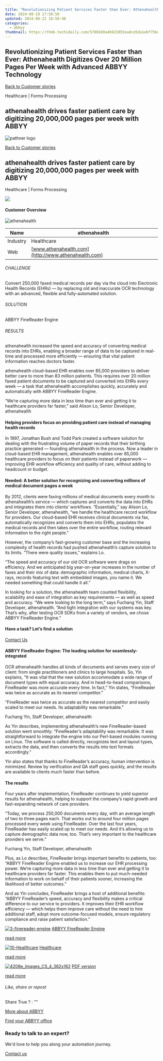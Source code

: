 ```yaml
---
title: "Revolutionizing Patient Services Faster than Ever: Athenahealth Digitizes Over 20 Million Pages Per Week with Advanced ABBYY Technology"
date: 2024-08-19 17:58:50
updated: 2024-08-22 10:50:40
categories:
  - abbyy
thumbnail: https://thmb.techidaily.com/5780260a4b921055eadce5da1ebf75bed86b12220d8bf7217ccedaacd12e24ce.jpg
---
```


## Revolutionizing Patient Services Faster than Ever: Athenahealth Digitizes Over 20 Million Pages Per Week with Advanced ABBYY Technology

[Back to Customer stories](https://tools.techidaily.com/abbyy/products/)

Healthcare | Forms Processing

## athenahealth drives faster patient care by digitizing 20,000,000 pages per week with ABBYY

![pathner logo](https://content.abbyy.com/-/media/project/abbyy/abbyy/logos-white/abbyy.png?h=40&iar=0&w=120)

[Back to Customer stories](https://tools.techidaily.com/abbyy/products/)

## athenahealth drives faster patient care by digitizing 20,000,000 pages per week with ABBYY

Healthcare | Forms Processing 

![](https://static1.abbyy.com/abbyycommedia/14716/4208e_images_cs_4_556x303.png) 

#### Customer Overview

![athenahealth](https://static5.abbyy.com/abbyycommedia/14726/athenahealth-logo.jpg) 

| Name     | athenahealth                                        |
| -------- | --------------------------------------------------- |
| Industry | Healthcare                                          |
| Web      | [www.athenahealth.com](http://www.athenahealth.com) |

###### CHALLENGE

Convert 250,000 faxed medical records per day via the cloud into Electronic Health Records (EHRs) — by replacing old and inaccurate OCR technology with an advanced, flexible and fully-automated solution.

###### SOLUTION

ABBYY FineReader Engine

###### RESULTS

athenahealth increased the speed and accuracy of converting medical records into EHRs, enabling a broader range of data to be captured in real-time and processed more efficiently — ensuring that vital patient information reaches doctors faster.

athenahealth cloud-based EHR enables over 85,000 providers to deliver better care to more than 83 million patients. This requires over 20 million faxed patient documents to be captured and converted into EHRs every week — a task that athenahealth accomplishes quickly, accurately and automatically with ABBYY FineReader Engine.

“We’re capturing more data in less time than ever and getting it to healthcare providers far faster,” said Alison Lo, Senior Developer, athenahealth

#### Helping providers focus on providing patient care instead of managing health records

In 1997, Jonathan Bush and Todd Park created a software solution for dealing with the frustrating volume of paper records that their birthing practice generated — founding athenahealth in the process. Now a leader in cloud-based EHR management, athenahealth enables over 85,000 healthcare providers to focus on their patients instead of paperwork — improving EHR workflow efficiency and quality of care, without adding to headcount or budget.

#### Needed: A better solution for recognizing and converting millions of medical document pages a week

By 2012, clients were faxing millions of medical documents every month to athenahealth’s service — which captures and converts the data into EHRs and integrates them into clients’ workflows. “Essentially,” say Alison Lo, Senior Developer, athenahealth, “we handle the healthcare record workflow for providers. Our cloud-based EHR receives clinical documents via fax, automatically recognizes and converts them into EHRs, populates the medical records and then takes over the entire workflow, routing relevant information to the right people.”

However, the company’s fast-growing customer base and the increasing complexity of health records had pushed athenahealth’s capture solution to its limits. “There were quality issues,” explains Lo.

“The speed and accuracy of our old OCR software were drags on efficiency. And we anticipated big year-on-year increases in the number of faxes and their mix of data: demographic information, medical charts, X-rays, records featuring text with embedded images, you name it. We needed something that could handle it all.”

In looking for a solution, the athenahealth team counted flexibility, scalability and ease of integration as key requirements — as well as speed and accuracy. “We were looking to the long term,” says Fuchang Yin, Staff Developer, athenahealth. “And tight integration with our systems was key. That’s why, after testing OCR SDKs from a variety of vendors, we chose ABBYY FineReader Engine.”

#### Have a task? Let’s find a solution  

[Contact Us](https://tools.techidaily.com/abbyy/products/) 

#### ABBYY FineReader Engine: The leading solution for seamlessly-integrated

OCR athenahealth handles all kinds of documents and serves every size of client: from single practitioners and clinics to large hospitals. So, Yin explains, “It was vital that the new solution accommodate a wide range of document types with equal accuracy. And in head-to-head comparisons, FineReader was more accurate every time. In fact,” Yin states, “FineReader was twice as accurate as its nearest competitor.”

 “FineReader was twice as accurate as the nearest competitor and easily scaled to meet our needs. Its adaptability was remarkable.”

 Fuchang Yin, Staff Developer, athenahealth

As Yin describes, implementing athenahealth’s new FineReader-based solution went smoothly: “FineReader’s adaptability was remarkable. It was straightforward to integrate the engine into our Perl-based modules running on Linux. The software is called directly, recognizes text and layout types, extracts the data, and then converts the results into text formats accordingly.” 

Yin also states that thanks to FineReader’s accuracy, human intervention is minimized. Review by verification and QA staff goes quickly, and the results are available to clients much faster than before.

#### The results

Four years after implementation, FineReader continues to yield superior results for athenahealth, helping to support the company’s rapid growth and fast-expanding network of care providers.

 “Today, we process 250,000 documents every day, with an average length of two to three pages each. That works out to around four million pages processed every week using FineReader. Over the last four years, FineReader has easily scaled up to meet our needs. And it’s allowing us to capture demographic data now, too. That’s very important to the healthcare providers we serve.”

 Fuchang Yin, Staff Developer, athenahealth

Plus, as Lo describes, FineReader brings important benefits to patients, too: “ABBYY FineReader Engine enabled us to increase our EHR processing power. We’re capturing more data in less time than ever and getting it to healthcare providers far faster. This enables them to put much-needed information to work on behalf of their patients sooner, increasing the likelihood of better outcomes.” 

And as Yin concludes, FineReader brings a host of additional benefits: “ABBYY FineReader’s speed, accuracy and flexibility makes a critical difference to our service to providers. It improves their EHR workflow efficiency — which helps them improve care without the need to hire additional staff, adopt more outcome-focused models, ensure regulatory compliance and raise patient satisfaction.”

[![3-finereader-engine](https://static2.abbyy.com/abbyycommedia/14346/3-finereader-engine.jpg)](https://tools.techidaily.com/abbyy/products/) [ABBYY FineReader Engine](https://tools.techidaily.com/abbyy/products/) 

[read more](https://tools.techidaily.com/abbyy/products/) 

[![10-Healthcare](https://static2.abbyy.com/abbyycommedia/14360/10-healthcare.jpg)](https://tools.techidaily.com/abbyy/products/) [Healthcare](https://tools.techidaily.com/abbyy/products/) 

[read more](https://tools.techidaily.com/abbyy/products/) 

[![4208e_Images_CS_4_362x162](https://static4.abbyy.com/abbyycommedia/14706/4208e_images_cs_4_362x162.png)](https://static4.abbyy.com/abbyycommedia/14685/case-studies-athenahealth-healthcare-forms-processing-en.pdf "PDF version") [PDF version](https://static4.abbyy.com/abbyycommedia/14685/case-studies-athenahealth-healthcare-forms-processing-en.pdf "PDF version") 

[read more](https://static4.abbyy.com/abbyycommedia/14685/case-studies-athenahealth-healthcare-forms-processing-en.pdf "PDF version") 

###### Like, share or repost

Share  True ?  : "" 

[More about ABBYY](https://tools.techidaily.com/abbyy/products/) 

[Find your ABBYY office](https://tools.techidaily.com/abbyy/products/) 

### Ready to talk to an expert?

We'd love to help you along your automation journey.

[Contact us](https://tools.techidaily.com/abbyy/products/)

<ins class="adsbygoogle"
     style="display:block"
     data-ad-format="autorelaxed"
     data-ad-client="ca-pub-7571918770474297"
     data-ad-slot="1223367746"></ins>



<ins class="adsbygoogle"
     style="display:block"
     data-ad-client="ca-pub-7571918770474297"
     data-ad-slot="8358498916"
     data-ad-format="auto"
     data-full-width-responsive="true"></ins>
